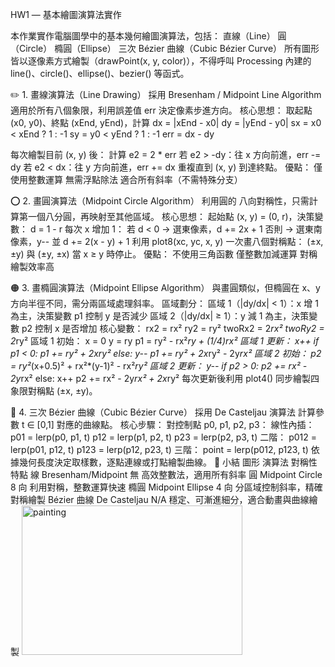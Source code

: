 HW1 — 基本繪圖演算法實作

本作業實作電腦圖學中的基本幾何繪圖演算法，包括：
直線（Line）
圓（Circle）
橢圓（Ellipse）
三次 Bézier 曲線（Cubic Bézier Curve）
所有圖形皆以逐像素方式繪製（drawPoint(x, y, color)），不得呼叫 Processing 內建的 line()、circle()、ellipse()、bezier() 等函式。

✏️ 1. 畫線演算法（Line Drawing）
採用 Bresenham / Midpoint Line Algorithm
適用於所有八個象限，利用誤差值 err 決定像素步進方向。
核心思想：
取起點 (x0, y0)、終點 (xEnd, yEnd)，計算
dx = |xEnd - x0|
dy = |yEnd - y0|
sx = x0 < xEnd ? 1 : -1
sy = y0 < yEnd ? 1 : -1
err = dx - dy

每次繪製目前 (x, y) 後：
計算 e2 = 2 * err
若 e2 > -dy：往 x 方向前進，err -= dy
若 e2 < dx：往 y 方向前進，err += dx
重複直到 (x, y) 到達終點。
優點：
僅使用整數運算
無需浮點除法
適合所有斜率（不需特殊分支）

⭕ 2. 畫圓演算法（Midpoint Circle Algorithm）
利用圓的 八向對稱性，只需計算第一個八分圓，再映射至其他區域。
核心思想：
起始點 (x, y) = (0, r)，決策變數：
d = 1 - r
每次 x 增加 1：
若 d < 0 → 選東像素，d += 2x + 1
否則 → 選東南像素，y-- 並 d += 2(x - y) + 1
利用 plot8(xc, yc, x, y) 一次畫八個對稱點：
(±x, ±y) 與 (±y, ±x)
當 x ≥ y 時停止。
優點：
不使用三角函數
僅整數加減運算
對稱繪製效率高

🟠 3. 畫橢圓演算法（Midpoint Ellipse Algorithm）
與畫圓類似，但橢圓在 x、y 方向半徑不同，需分兩區域處理斜率。
區域劃分：
區域 1（|dy/dx| < 1）：x 增 1 為主，決策變數 p1 控制 y 是否減少
區域 2（|dy/dx| ≥ 1）：y 減 1 為主，決策變數 p2 控制 x 是否增加
核心變數：
rx2 = rx²
ry2 = ry²
twoRx2 = 2*rx²
twoRy2 = 2*ry²
區域 1 初始：
x = 0
y = ry
p1 = ry² - rx²*ry + (1/4)*rx²
區域 1 更新：
x++
if p1 < 0:
  p1 += ry² + 2x*ry²
else:
  y--
  p1 += ry² + 2x*ry² - 2y*rx²
區域 2 初始：
p2 = ry²*(x+0.5)² + rx²*(y-1)² - rx²*ry²
區域 2 更新：
y--
if p2 > 0:
  p2 += rx² - 2y*rx²
else:
  x++
  p2 += rx² - 2y*rx² + 2x*ry²
每次更新後利用 plot4() 同步繪製四象限對稱點 (±x, ±y)。

🧭 4. 三次 Bézier 曲線（Cubic Bézier Curve）
採用 De Casteljau 演算法 計算參數 t ∈ [0,1] 對應的曲線點。
核心步驟：
對控制點 p0, p1, p2, p3：
線性內插：
p01 = lerp(p0, p1, t)
p12 = lerp(p1, p2, t)
p23 = lerp(p2, p3, t)
二階：
p012 = lerp(p01, p12, t)
p123 = lerp(p12, p23, t)
三階：
point = lerp(p012, p123, t)
依據幾何長度決定取樣數，逐點連線或打點繪製曲線。
📌 小結
圖形	演算法	對稱性	特點
線	Bresenham/Midpoint	無	高效整數法，適用所有斜率
圓	Midpoint Circle	8 向	利用對稱，整數運算快速
橢圓	Midpoint Ellipse	4 向	分區域控制斜率，精確對稱繪製
Bézier 曲線	De Casteljau	N/A	穩定、可漸進細分，適合動畫與曲線繪製
<img width="353" height="239" alt="painting" src="https://github.com/user-attachments/assets/1a7c727b-407b-411d-a825-a16c7b36cc2c" />
